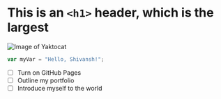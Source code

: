 # This is an `<h1>` header, which is the largest

![Image of Yaktocat](https://octodex.github.com/images/yaktocat.png)

``` javascript
var myVar = "Hello, Shivansh!";
```

- [ ] Turn on GitHub Pages
- [ ] Outline my portfolio
- [ ] Introduce myself to the world
